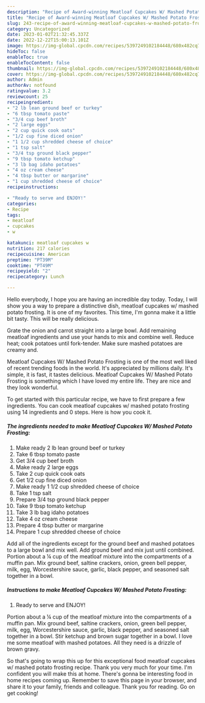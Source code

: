```yaml
---
description: "Recipe of Award-winning Meatloaf Cupcakes W/ Mashed Potato Frosting"
title: "Recipe of Award-winning Meatloaf Cupcakes W/ Mashed Potato Frosting"
slug: 243-recipe-of-award-winning-meatloaf-cupcakes-w-mashed-potato-frosting
category: Uncategorized
date: 2023-01-02T21:32:45.337Z
date: 2022-12-22T15:00:13.101Z
image: https://img-global.cpcdn.com/recipes/5397249102184448/680x482cq70/meatloaf-cupcakes-w-mashed-potato-frosting-recipe-main-photo.jpg
hideToc: false
enableToc: true
enableTocContent: false
thumbnail: https://img-global.cpcdn.com/recipes/5397249102184448/680x482cq70/meatloaf-cupcakes-w-mashed-potato-frosting-recipe-main-photo.jpg
cover: https://img-global.cpcdn.com/recipes/5397249102184448/680x482cq70/meatloaf-cupcakes-w-mashed-potato-frosting-recipe-main-photo.jpg
author: Admin
authorAv: notfound
ratingvalue: 3.2
reviewcount: 25
recipeingredient:
- "2 lb lean ground beef or turkey"
- "6 tbsp tomato paste"
- "3/4 cup beef broth"
- "2 large eggs"
- "2 cup quick cook oats"
- "1/2 cup fine diced onion"
- "1 1/2 cup shredded cheese of choice"
- "1 tsp salt"
- "3/4 tsp ground black pepper"
- "9 tbsp tomato ketchup"
- "3 lb bag idaho potatoes"
- "4 oz cream cheese"
- "4 tbsp butter or margarine"
- "1 cup shredded cheese of choice"
recipeinstructions:

- "Ready to serve and ENJOY!"
categories:
- Recipe
tags:
- meatloaf
- cupcakes
- w

katakunci: meatloaf cupcakes w 
nutrition: 217 calories
recipecuisine: American
preptime: "PT39M"
cooktime: "PT49M"
recipeyield: "2"
recipecategory: Lunch

---
```



Hello everybody, I hope you are having an incredible day today. Today, I will show you a way to prepare a distinctive dish, meatloaf cupcakes w/ mashed potato frosting. It is one of my favorites. This time, I'm gonna make it a little bit tasty. This will be really delicious.

Grate the onion and carrot straight into a large bowl. Add remaining meatloaf ingredients and use your hands to mix and combine well. Reduce heat; cook potatoes until fork-tender. Make sure mashed potatoes are creamy and.

Meatloaf Cupcakes W/ Mashed Potato Frosting is one of the most well liked of recent trending foods in the world. It's appreciated by millions daily. It's simple, it is fast, it tastes delicious. Meatloaf Cupcakes W/ Mashed Potato Frosting is something which I have loved my entire life. They are nice and they look wonderful.


To get started with this particular recipe, we have to first prepare a few ingredients. You can cook meatloaf cupcakes w/ mashed potato frosting using 14 ingredients and 0 steps. Here is how you cook it.

<!--inarticleads1-->

##### The ingredients needed to make Meatloaf Cupcakes W/ Mashed Potato Frosting:

1. Make ready 2 lb lean ground beef or turkey
1. Take 6 tbsp tomato paste
1. Get 3/4 cup beef broth
1. Make ready 2 large eggs
1. Take 2 cup quick cook oats
1. Get 1/2 cup fine diced onion
1. Make ready 1 1/2 cup shredded cheese of choice
1. Take 1 tsp salt
1. Prepare 3/4 tsp ground black pepper
1. Take 9 tbsp tomato ketchup
1. Take 3 lb bag idaho potatoes
1. Take 4 oz cream cheese
1. Prepare 4 tbsp butter or margarine
1. Prepare 1 cup shredded cheese of choice


Add all of the ingredients except for the ground beef and mashed potatoes to a large bowl and mix well. Add ground beef and mix just until combined. Portion about a ¼ cup of the meatloaf mixture into the compartments of a muffin pan. Mix ground beef, saltine crackers, onion, green bell pepper, milk, egg, Worcestershire sauce, garlic, black pepper, and seasoned salt together in a bowl. 

<!--inarticleads2-->

##### Instructions to make Meatloaf Cupcakes W/ Mashed Potato Frosting:


1. Ready to serve and ENJOY!

Portion about a ¼ cup of the meatloaf mixture into the compartments of a muffin pan. Mix ground beef, saltine crackers, onion, green bell pepper, milk, egg, Worcestershire sauce, garlic, black pepper, and seasoned salt together in a bowl. Stir ketchup and brown sugar together in a bowl. I love me some meatloaf with mashed potatoes. All they need is a drizzle of brown gravy. 

So that's going to wrap this up for this exceptional food meatloaf cupcakes w/ mashed potato frosting recipe. Thank you very much for your time. I'm confident you will make this at home. There's gonna be interesting food in home recipes coming up. Remember to save this page in your browser, and share it to your family, friends and colleague. Thank you for reading. Go on get cooking!
